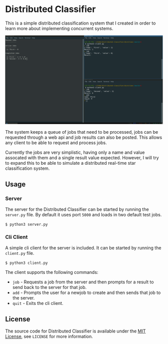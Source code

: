 # Distributed Classifier
This is a simple distributed classification system that I created in order to learn more about implementing concurrent systems.

![Screenshot of the Distributed Classifier server and cli clients](screenshot.png)

The system keeps a queue of jobs that need to be processed, jobs can be requested through a web api and job results can also be posted. This allows any client to be able to request and process jobs.

Currently the jobs are very simplistic, having only a name and value assocated with them and a single result value expected. However, I will try to expand this to be able to simulate a distributed real-time star classification system.

## Usage
### Server
The server for the Distributed Classifier can be started by running the `server.py` file. By default it uses port `5000` and loads in two default test jobs.

```
$ python3 server.py
```

### Cli Client
A simple cli client for the server is included. It can be started by running the `client.py` file.

```
$ python3 client.py
```

The client supports the following commands:

* `job` - Requests a job from the server and then prompts for a result to send back to the server for that job.
* `add` - Prompts the user for a newjob to create and then sends that job to the server.
* `quit` - Exits the cli client.

## License
The source code for Distributed Classifier is available under the [MIT License](https://opensource.org/licenses/MIT), see `LICENSE` for more information.
